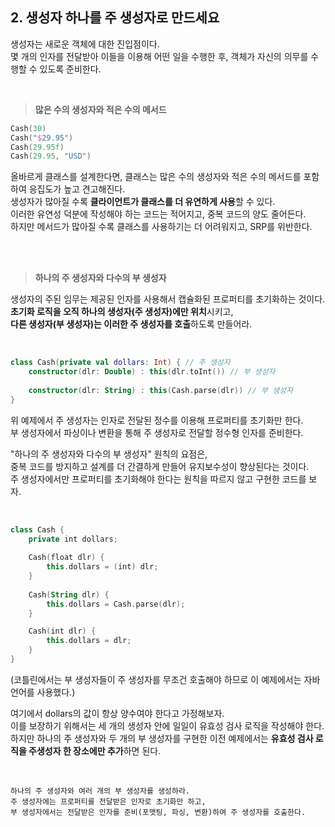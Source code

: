 ## 2. 생성자 하나를 주 생성자로 만드세요
생성자는 새로운 객체에 대한 진입점이다.  
몇 개의 인자를 전달받아 이들을 이용해 어떤 일을 수행한 후, 객체가 자신의 의무를 수행할 수 있도록 준비한다.  

<br>

> **많은 수의 생성자와 적은 수의 메서드**

```kotlin
Cash(30)
Cash("$29.95")
Cash(29.95f)
Cash(29.95, "USD")
```

올바르게 클래스를 설계한다면, 클래스는 많은 수의 생성자와 적은 수의 메서드를 포함하여 응집도가 높고 견고해진다.  
생성자가 많아질 수록 **클라이언트가 클래스를 더 유연하게 사용**할 수 있다.  
이러한 유연성 덕분에 작성해야 하는 코드는 적어지고, 중복 코드의 양도 줄어든다.  
하지만 메서드가 많아질 수록 클래스를 사용하기는 더 어려워지고, SRP를 위반한다.  

<br>
<br>

> **하나의 주 생성자와 다수의 부 생성자**

생성자의 주된 임무는 제공된 인자를 사용해서 캡슐화된 프로퍼티를 초기화하는 것이다.  
**초기화 로직을 오직 하나의 생성자(주 생성자)에만 위치**시키고,  
**다른 생성자(부 생성자)는 이러한 주 생성자를 호출**하도록 만들어라.  

<br>

```kotlin
class Cash(private val dollars: Int) { // 주 생성자
    constructor(dlr: Double) : this(dlr.toInt()) // 부 생성자
    
    constructor(dlr: String) : this(Cash.parse(dlr)) // 부 생성자
}
```
위 예제에서 주 생성자는 인자로 전달된 정수를 이용해 프로퍼티를 초기화만 한다.  
부 생성자에서 파싱이나 변환을 통해 주 생성자로 전달할 정수형 인자를 준비한다.  


"하나의 주 생성자와 다수의 부 생성자" 원칙의 요점은,  
중복 코드를 방지하고 설계를 더 간결하게 만들어 유지보수성이 향상된다는 것이다.  
주 생성자에서만 프로퍼티를 초기화해야 한다는 원칙을 따르지 않고 구현한 코드를 보자.  

<br>
 
```kotlin
class Cash {
    private int dollars;
    
    Cash(float dlr) {
        this.dollars = (int) dlr;
    }
    
    Cash(String dlr) {
        this.dollars = Cash.parse(dlr);
    }

    Cash(int dlr) {
        this.dollars = dlr;
    }
}
```

(코틀린에서는 부 생성자들이 주 생성자를 무조건 호출해야 하므로 이 예제에서는 자바 언어를 사용했다.)  


여기에서 dollars의 값이 항상 양수여야 한다고 가정해보자.  
이를 보장하기 위해서는 세 개의 생성자 안에 일일이 유효성 검사 로직을 작성해야 한다.  
하지만 하나의 주 생성자와 두 개의 부 생성자를 구현한 이전 예제에서는 **유효성 검사 로직을 주생성자 한 장소에만 추가**하면 된다.  

<br>

```
하나의 주 생성자와 여러 개의 부 생성자를 생성하라.
주 생성자에는 프로퍼티를 전달받은 인자로 초기화만 하고,
부 생성자에서는 전달받은 인자를 준비(포맷팅, 파싱, 변환)하여 주 생성자를 호출한다.
```